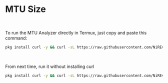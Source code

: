 # MTU Size

<br> 

To run the MTU Analyzer directly in Termux, just copy and paste this command:  

```bash
pkg install curl -y && curl -sL https://raw.githubusercontent.com/NiREvil/vless/refs/heads/main/edge/SCAN/MTU.sh | bash
```

<br> 

From next time, run it without installing curl  

```bash
pkg install curl -y && curl -sL https://raw.githubusercontent.com/NiREvil/vless/refs/heads/main/edge/SCAN/MTU.sh | bash
```

